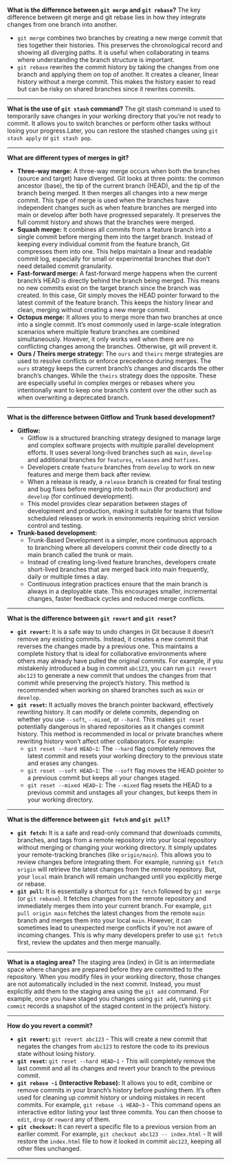 **What is the difference between `git merge` and `git rebase`?**
The key difference between git merge and git rebase lies in how they integrate changes from one branch into another. 
- `git merge` combines two branches by creating a new merge commit that ties together their histories. This preserves the chronological record and showing all diverging paths. It is useful when collaborating in teams where understanding the branch structure is important. 
- `git rebase` rewrites the commit history by taking the changes from one branch and applying them on top of another. It creates a cleaner, linear history without a merge commit. This makes the history easier to read but can be risky on shared branches since it rewrites commits.

---

**What is the use of `git stash` command?**
The git stash command is used to temporarily save changes in your working directory that you’re not ready to commit. It allows you to switch branches or perform other tasks without losing your progress.Later, you can restore the stashed changes using `git stash apply` or `git stash pop`.

---

**What are different types of merges in git?**
- **Three-way merge:** A three-way merge occurs when both the branches (source and target) have diverged. Git looks at three points: the common ancestor (base), the tip of the current branch (HEAD), and the tip of the branch being merged. It then merges all changes into a new merge commit. This type of merge is used when the branches have independent changes such as when feature branches are merged into main or develop after both have progressed separately. It preserves the full commit history and shows that the branches were merged.
- **Squash merge:** It combines all commits from a feature branch into a single commit before merging them into the target branch. Instead of keeping every individual commit from the feature branch, Git compresses them into one. This helps maintain a linear and readable commit log, especially for small or experimental branches that don’t need detailed commit granularity.
- **Fast-forward merge:** A fast-forward merge happens when the current branch’s HEAD is directly behind the branch being merged. This means no new commits exist on the target branch since the branch was created. In this case, Git simply moves the HEAD pointer forward to the latest commit of the feature branch. This keeps the history linear and clean, merging without creating a new merge commit. 
- **Octopus merge:** It allows you to merge more than two branches at once into a single commit. It’s most commonly used in large-scale integration scenarios where multiple feature branches are combined simultaneously. However, it only works well when there are no conflicting changes among the branches. Otherwise, git will prevent it.
- **Ours / Theirs merge strategy:** The `ours` and `theirs` merge strategies are used to resolve conflicts or enforce precedence during merges. The `ours` strategy keeps the current branch’s changes and discards the other branch’s changes. While the `theirs` strategy does the opposite. These are especially useful in complex merges or rebases where you intentionally want to keep one branch’s content over the other such as when overwriting a deprecated branch.

---

**What is the difference between Gitflow and Trunk based development?**
- **Gitflow:**
   - Gitflow is a structured branching strategy designed to manage large and complex software projects with multiple parallel development efforts. It uses several long-lived branches such as `main`, `develop` and additional branches for `features`, `releases` and `hotfixes`. 
   - Developers create `feature` branches from `develop` to work on new features and merge them back after review. 
   - When a release is ready, a `release` branch is created for final testing and bug fixes before merging into both `main` (for production) and `develop` (for continued development). 
   - This model provides clear separation between stages of development and production, making it suitable for teams that follow scheduled releases or work in environments requiring strict version control and testing.
- **Trunk-based development:**
   - Trunk-Based Development is a simpler, more continuous approach to branching where all developers commit their code directly to a main branch called the trunk or main. 
   - Instead of creating long-lived feature branches, developers create short-lived branches that are merged back into main frequently, daily or multiple times a day. 
   - Continuous integration practices ensure that the main branch is always in a deployable state. This encourages smaller, incremental changes, faster feedback cycles and reduced merge conflicts. 

---

**What is the difference between `git revert` and `git reset`?**
- **`git revert`:** It is a safe way to undo changes in Git because it doesn’t remove any existing commits. Instead, it creates a new commit that reverses the changes made by a previous one. This maintains a complete history that is ideal for collaborative environments where others may already have pulled the original commits. For example, if you mistakenly introduced a bug in commit `abc123`, you can run `git revert abc123` to generate a new commit that undoes the changes from that commit while preserving the project’s history. This method is recommended when working on shared branches such as `main` or `develop`.
- **`git reset`:** It actually moves the branch pointer backward, effectively rewriting history. It can modify or delete commits, depending on whether you use `--soft`, `--mixed`, or `--hard`. This makes `git reset` potentially dangerous in shared repositories as it changes commit history. This method is recommended in local or private branches where rewriting history won’t affect other collaborators. For example:
    - `git reset --hard HEAD~1`: The `--hard` flag completely removes the latest commit and resets your working directory to the previous state and erases any changes.
    - `git reset --soft HEAD~1`: The `--soft` flag moves the HEAD pointer to a previous commit but keeps all your changes staged.
    - `git reset --mixed HEAD~1`: The `--mixed` flag resets the HEAD to a previous commit and unstages all your changes, but keeps them in your working directory.

---

**What is the difference between `git fetch` and `git pull`?**
- **`git fetch`:** It is a safe and read-only command that downloads commits, branches, and tags from a remote repository into your local repository without merging or changing your working directory. It simply updates your remote-tracking branches (like `origin/main`). This allows you to review changes before integrating them. For example, running `git fetch origin` will retrieve the latest changes from the remote repository. But, your `local` main branch will remain unchanged until you explicitly merge or rebase.
- **`git pull`:** It is essentially a shortcut for `git fetch` followed by `git merge` (or `git rebase`). It fetches changes from the remote repository and immediately merges them into your current branch. For example, `git pull origin main` fetches the latest changes from the remote `main` branch and merges them into your local `main`. However, it can sometimes lead to unexpected merge conflicts if you’re not aware of incoming changes. This is why many developers prefer to use `git fetch` first, review the updates and then merge manually.

---

**What is a staging area?**
The staging area (index) in Git is an intermediate space where changes are prepared before they are committed to the repository. When you modify files in your working directory, those changes are not automatically included in the next commit. Instead, you must explicitly add them to the staging area using the `git add` command. For example, once you have staged you changes using `git add`, running `git commit` records a snapshot of the staged content in the project’s history.

---

**How do you revert a commit?**
- **`git revert`:** `git revert abc123` - This will create a new commit that negates the changes from `abc123` to restore the code to its previous state without losing history.
- **`git reset`:** `git reset --hard HEAD~1` - This will completely remove the last commit and all its changes and revert your branch to the previous commit.
- **`git rebase -i` (Interactive Rebase):** It allows you to edit, combine or remove commits in your branch’s history before pushing them. It’s often used for cleaning up commit history or undoing mistakes in recent commits. For example, `git rebase -i HEAD~3` - This command opens an interactive editor listing your last three commits. You can then choose to `edit`, `drop` or `reword` any of them.
- **`git checkout`:** It can revert a specific file to a previous version from an earlier commit. For example, `git checkout abc123 -- index.html` - It will restore the `index.html` file to how it looked in commit `abc123`, keeping all other files unchanged.

---

